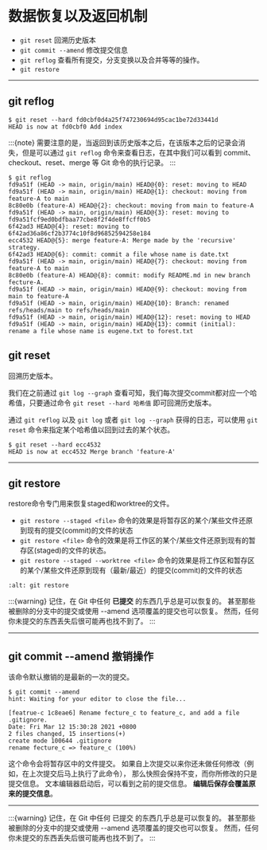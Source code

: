 # 数据恢复以及返回机制

- `git reset` 回溯历史版本
- `git commit --amend` 修改提交信息
- `git reflog` 查看所有提交，分支变换以及合并等等的操作。
- `git restore`

______________________________________________________________________

## git reflog

```shell
$ git reset --hard fd0cbf0d4a25f747230694d95cac1be72d33441d
HEAD is now at fd0cbf0 Add index
```

:::{note}
需要注意的是，当返回到该历史版本之后，在该版本之后的记录会消失，但是可以通过 `git reflog` 命令来查看日志，在其中我们可以看到 commit、checkout、reset、merge 等 Git 命令的执行记录。
:::

```shell
$ git reflog
fd9a51f (HEAD -> main, origin/main) HEAD@{0}: reset: moving to HEAD
fd9a51f (HEAD -> main, origin/main) HEAD@{1}: checkout: moving from feature-A to main
8c80e0b (feature-A) HEAD@{2}: checkout: moving from main to feature-A
fd9a51f (HEAD -> main, origin/main) HEAD@{3}: reset: moving to fd9a51fcf9ed0bdfbaa77cbe8f2f4de8ffcff0b5
6f42ad3 HEAD@{4}: reset: moving to 6f42ad36a86cf2b3774c10f8d96852594258e184
ecc4532 HEAD@{5}: merge feature-A: Merge made by the 'recursive' strategy.
6f42ad3 HEAD@{6}: commit: commit a file whose name is date.txt
fd9a51f (HEAD -> main, origin/main) HEAD@{7}: checkout: moving from feature-A to main
8c80e0b (feature-A) HEAD@{8}: commit: modify README.md in new branch fecture-A.
fd9a51f (HEAD -> main, origin/main) HEAD@{9}: checkout: moving from main to feature-A
fd9a51f (HEAD -> main, origin/main) HEAD@{10}: Branch: renamed refs/heads/main to refs/heads/main
fd9a51f (HEAD -> main, origin/main) HEAD@{12}: reset: moving to HEAD
fd9a51f (HEAD -> main, origin/main) HEAD@{13}: commit (initial): rename a file whose name is eugene.txt to forest.txt
```

## git reset

回溯历史版本。

我们在之前通过 `git log --graph` 查看可知，我们每次提交commit都对应一个哈希值，只要通过命令 `git reset --hard 哈希值` 即可回溯历史版本。

通过 `git reflog` 以及 `git log` 或者 `git log --graph` 获得的日志，可以使用 `git reset` 命令来指定某个哈希值以回到过去的某个状态。

```shell
$ git reset --hard ecc4532
HEAD is now at ecc4532 Merge branch 'feature-A'
```

______________________________________________________________________

## git restore

restore命令专门用来恢复staged和worktree的文件。

- `git restore --staged <file>` 命令的效果是将暂存区的某个/某些文件还原到现有的提交(commit)的文件的状态
- `git restore <file>` 命令的效果是将工作区的某个/某些文件还原到现有的暂存区(staged)的文件的状态。
- `git restore --staged --worktree <file>` 命令的效果是将工作区和暂存区的某个/某些文件还原到现有（最新/最近）的提交(commit)的文件的状态

```{image} ../../../img/git/git-restore.png
:alt: git restore
```

:::{warning}
记住，在 Git 中任何 **已提交** 的东西几乎总是可以恢复的。 甚至那些被删除的分支中的提交或使用 --amend 选项覆盖的提交也可以恢复。 然而，任何你未提交的东西丢失后很可能再也找不到了。
:::

______________________________________________________________________

## git commit --amend 撤销操作

该命令默认撤销的是最新的一次的提交。

```shell
$ git commit --amend
hint: Waiting for your editor to close the file...

[featrue-c 1c8eae6] Rename fecture_c to feature_c, and add a file .gitignore.
Date: Fri Mar 12 15:30:28 2021 +0800
2 files changed, 15 insertions(+)
create mode 100644 .gitignore
rename fecture_c => feature_c (100%)
```

这个命令会将暂存区中的文件提交。 如果自上次提交以来你还未做任何修改（例如，在上次提交后马上执行了此命令）， 那么快照会保持不变，而你所修改的只是提交信息。
文本编辑器启动后，可以看到之前的提交信息。 **编辑后保存会覆盖原来的提交信息**。

______________________________________________________________________

:::{warning}
记住，在 Git 中任何 已提交 的东西几乎总是可以恢复的。 甚至那些被删除的分支中的提交或使用 --amend 选项覆盖的提交也可以恢复。 然而，任何你未提交的东西丢失后很可能再也找不到了。
:::
